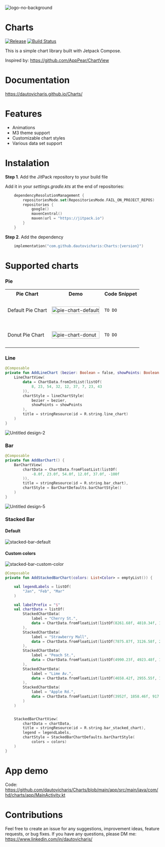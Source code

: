 
![logo-no-background](https://github.com/dautovicharis/Charts/assets/7049715/4150f102-1b05-4fd7-ab01-63480d2e6d50)

# Charts
[![Release](https://jitpack.io/v/dautovicharis/Charts.svg)](https://jitpack.io/#dautovicharis/Charts)
[![Build Status](https://app.bitrise.io/app/23ce18a5-812b-463b-a463-ee85e65c726b/status.svg?token=X08KrAmKwbHjF0NvT05WdA&branch=master)](https://app.bitrise.io/app/23ce18a5-812b-463b-a463-ee85e65c726b)

This is a simple chart library built with Jetpack Compose.

Inspired by: https://github.com/AppPear/ChartView

# Documentation
https://dautovicharis.github.io/Charts/

# Features
- Animations
- M3 theme support
- Customizable chart styles
- Various data set support

# Instalation
**Step 1**. Add the JitPack repository to your build file

Add it in your *settings.gradle.kts* at the end of repositories:

```kotlin
    dependencyResolutionManagement {
        repositoriesMode.set(RepositoriesMode.FAIL_ON_PROJECT_REPOS)
        repositories {
            google()
            mavenCentral()
            maven(url = "https://jitpack.io")
        }
    }
```


**Step 2**. Add the dependency
```kotlin
    implementation("com.github.dautovicharis:Charts:{version}")
```


# Supported charts
### Pie
<table style="width: 100%; table-layout: fixed;">
  <tr>
    <th>Pie Chart</th>
    <th>Demo</th>
    <th>Code Snippet</th>
  </tr>
  <tr>
    <td>Default Pie Chart</td>
    <td><img src="https://github.com/dautovicharis/Charts/assets/7049715/4947a345-a100-431e-82e9-e9e46ada0990" alt="pie-chart-default" width="100%" width="auto"></td>
    <td>
      <pre lang="Kotlin"><code>
TO DO
      </code></pre>
    </td>
  </tr>
  <tr>
    <td>Donut Pie Chart</td>
    <td><img src="https://github.com/dautovicharis/Charts/assets/7049715/d77a1bc0-4d1e-4d57-bb2a-fc86f736ef9b" alt="pie-chart-donut" width="100%" width="auto"></td>
    <td>
     <pre lang="Kotlin"><code>
TO DO
      </code></pre>
    </td>
  </tr>
</table>


### Line
```kotlin
@Composable
private fun AddLineChart (bezier: Boolean = false, showPoints: Boolean = false) {
    LineChartView(
        data = ChartData.fromIntList(listOf(
            8, 23, 54, 32, 12, 37, 7, 23, 43
        )),
        chartStyle = lineChartStyle(
            bezier = bezier,
            showPoints = showPoints
        ),
        title = stringResource(id = R.string.line_chart)
    )
}
```

![Untitled design-2](https://github.com/dautovicharis/Charts/assets/7049715/f87d7e38-b097-43c5-87cb-8a9102f57e07)


### Bar
```kotlin
@Composable
private fun AddBarChart() {
    BarChartView(
        chartData = ChartData.fromFloatList(listOf(
            -8.0f, 23.0f, 54.0f, 12.0f, 37.0f, -100f
        )),
        title = stringResource(id = R.string.bar_chart),
        chartStyle = BarChartDefaults.barChartStyle()
    )
}
```
![Untitled design-5](https://github.com/dautovicharis/Charts/assets/7049715/ad4a597c-ebe0-42df-9168-a08cbf3fb994)

### Stacked Bar
#### Default
![stacked-bar-default](https://github.com/dautovicharis/Charts/assets/7049715/13fee725-f926-4cb6-8f89-a6ea723f9898)


#### Custom colors
![stacked-bar-custom-color](https://github.com/dautovicharis/Charts/assets/7049715/4e959bca-4b4f-4fae-95d5-1b57ddf4b98e)


```kotlin
@Composable
private fun AddStackedBarChart(colors: List<Color> = emptyList()) {

    val legendLabels = listOf(
        "Jan", "Feb", "Mar"
    )

    val labelPrefix = "$"
    val chartData = listOf(
        StackedChartData(
            label = "Cherry St.",
            data = ChartData.fromFloatList(listOf(8261.68f, 4810.34f, 1536.57f), prefix = labelPrefix)
        ),
        StackedChartData(
            label = "Strawberry Mall",
            data = ChartData.fromFloatList(listOf(7875.87f, 3126.58f, 2019.81f), prefix = labelPrefix)
        ),
        StackedChartData(
            label = "Peach St.",
            data = ChartData.fromFloatList(listOf(4990.23f, 4923.48f, 1472.59f), prefix = labelPrefix)
        ),
        StackedChartData(
            label = "Lime Av.",
            data = ChartData.fromFloatList(listOf(4658.42f, 2955.55f, 1390.55f), prefix = labelPrefix)
        ),
        StackedChartData(
            label = "Apple Rd.",
            data = ChartData.fromFloatList(listOf(3952f, 1858.46f, 917.9f), prefix = labelPrefix)
        )
    )


    StackedBarChartView(
        chartData = chartData,
        title = stringResource(id = R.string.bar_stacked_chart),
        legend = legendLabels,
        chartStyle = StackedBarChartDefaults.barChartStyle(
            colors = colors)
    )
}
```


# App demo
Code: https://github.com/dautovicharis/Charts/blob/main/app/src/main/java/com/hd/charts/app/MainActivity.kt


# Contributions
Feel free to create an issue for any suggestions, improvement ideas, feature requests, or bug fixes. 
If you have any questions, please DM me: https://www.linkedin.com/in/dautovicharis/



